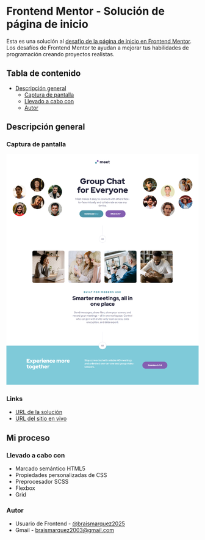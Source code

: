 # Frontend Mentor - Solución de página de inicio

Esta es una solución al [desafío de la página de inicio en Frontend Mentor](https://www.frontendmentor.io/challenges/qr-code-component-iux_sIO_H). Los desafíos de Frontend Mentor te ayudan a mejorar tus habilidades de programación creando proyectos realistas.

## Tabla de contenido

- [Descripción general](#descripcion-general)
  - [Captura de pantalla](#captura-de-pantalla)
  - [Llevado a cabo con](#llevado-a-cabo-con)
  - [Autor](#autor)


## Descripción general

### Captura de pantalla
![](./assets/Frontend-Mentor-Meet-landing-page-05-02-2025_11_25_PM.png)


### Links
- [URL de la solución](https://www.frontendmentor.io/solutions/pagina-de-inicio-con-html-y-css--0bwei3Fp-)
- [URL del sitio en vivo](https://braismarquez2025.github.io/meet-landing-page/)


## Mi proceso

### Llevado a cabo con

- Marcado semántico HTML5
- Propiedades personalizadas de CSS
- Preprocesador SCSS
- Flexbox
- Grid

### Autor 
- Usuario de Frontend - [@braismarquez2025](https://www.frontendmentor.io/profile/braismarquez2025)
- Gmail - braismarquez2003@gmail.com

